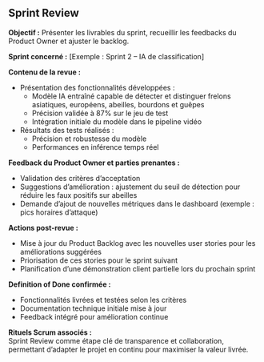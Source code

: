 ## Sprint Review  

**Objectif :** Présenter les livrables du sprint, recueillir les feedbacks du Product Owner et ajuster le backlog.  

**Sprint concerné :** [Exemple : Sprint 2 – IA de classification]  

**Contenu de la revue :**  
- Présentation des fonctionnalités développées :  
  - Modèle IA entraîné capable de détecter et distinguer frelons asiatiques, européens, abeilles, bourdons et guêpes  
  - Précision validée à 87% sur le jeu de test  
  - Intégration initiale du modèle dans le pipeline vidéo  
- Résultats des tests réalisés :  
  - Précision et robustesse du modèle  
  - Performances en inférence temps réel  

**Feedback du Product Owner et parties prenantes :**  
- Validation des critères d’acceptation  
- Suggestions d’amélioration : ajustement du seuil de détection pour réduire les faux positifs sur abeilles  
- Demande d’ajout de nouvelles métriques dans le dashboard (exemple : pics horaires d’attaque)  

**Actions post-revue :**  
- Mise à jour du Product Backlog avec les nouvelles user stories pour les améliorations suggérées  
- Priorisation de ces stories pour le sprint suivant  
- Planification d’une démonstration client partielle lors du prochain sprint  

**Definition of Done confirmée :**  
- Fonctionnalités livrées et testées selon les critères  
- Documentation technique initiale mise à jour  
- Feedback intégré pour amélioration continue  

**Rituels Scrum associés :**  
Sprint Review comme étape clé de transparence et collaboration, permettant d’adapter le projet en continu pour maximiser la valeur livrée. 